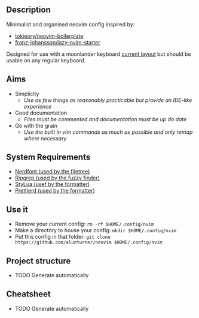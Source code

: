 ## Description
Minimalist and organised neovim config inspired by:
- [tokieory/neovim-boilerplate](https://github.com/tokiory/neovim-boilerplate)
- [franz-johansson/lazy-nvim-starter](https://github.com/frans-johansson/lazy-nvim-starter)

Designed for use with a moonlander keyboard [current layout](https://configure.zsa.io/moonlander/layouts/d7lan/latest/0) but should be usable on any regular keyboard.

## Aims
- Simplicity
  - _Use as few things as reasonably practicable but provide an IDE-like experience_
- Good documentation
  - _Files must be commented and documentation must be up do date_ 
- Go with the grain
  - _Use the built in vim commands as much as possible and only remap where necessary_

## System Requirements
- [Nerdfont (used by the filetree)](https://webinstall.dev/nerdfont/)
- [Ripgrep (used by the fuzzy finder)](https://github.com/BurntSushi/ripgrep)
- [StyLua (usef by the formatter)](https://github.com/JohnnyMorganz/StyLua)
- [Prettierd (used by the formatter)](https://github.com/fsouza/prettierd)

## Use it
- Remove your current config: `rm -rf $HOME/.config/nvim`
- Make a directory to house your config: `mkdir $HOME/.config/nvim`
- Put this config in that folder: `git clone https://github.com/alunturner/neovim $HOME/.config/nvim`

## Project structure
- TODO Generate automatically

## Cheatsheet
- TODO Generate automatically
